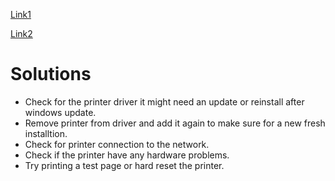 [Link1](https://www.tenforums.com/drivers-hardware/18382-devices-printers-icons-missing-following-update-windows-10-a.html)

[Link2](https://www.ldproducts.com/blog/troubleshooting-printer-problems/?srsltid=AfmBOorBeH0CWSIf2Bx8W5YfCRCSozhdOD5WOZwMi4rn_nXWgsJjLhD8)

# Solutions
- Check for the printer driver it might need an update or reinstall after windows update.
- Remove printer from driver and add it again to make sure for a new fresh installtion.
- Check for printer connection to the network.
- Check if the printer have any hardware problems.
- Try printing a test page or hard reset the printer.
